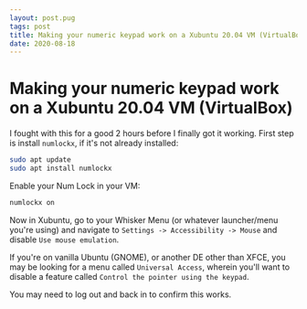 ```yaml
---
layout: post.pug
tags: post
title: Making your numeric keypad work on a Xubuntu 20.04 VM (VirtualBox)
date: 2020-08-18
---
```


# Making your numeric keypad work on a Xubuntu 20.04 VM (VirtualBox)

I fought with this for a good 2 hours before I finally got it working. First step is install `numlockx`, if it's not already installed:

```bash
sudo apt update
sudo apt install numlockx
```

Enable your Num Lock in your VM:
```bash
numlockx on
```

Now in Xubuntu, go to your Whisker Menu (or whatever launcher/menu you're using) and navigate to `Settings -> Accessibility -> Mouse` and disable `Use mouse emulation`. 

If you're on vanilla Ubuntu (GNOME), or another DE other than XFCE, you may be looking for a menu called `Universal Access`, wherein you'll want to disable a feature called `Control the pointer using the keypad`.

You may need to log out and back in to confirm this works.
